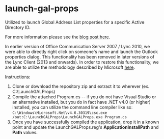 # launch-gal-props
Utilized to launch Global Address List properties for a specific Active Directory ID.

For more information please see the [blog post here](https://nigglingaspirations.blogspot.com/2017/11/skype-for-business-lync-2013-outlook.html).

In earlier version of Office Communication Server 2007 / Lync 2010, we were able to directly right click on someone's name and launch the Outlook properties dialog.  This functionality has been removed in later versions of the Lync Client (2013 and onwards).  In order to restore this functionality, we are able to utilize the methodology described by Microsoft [here](https://docs.microsoft.com/en-us/lyncserver/lync-server-2013-adding-commands-to-lync-menus).

Instructions:

1. Clone or download the repository zip and extract it to wherever (ex. C:\LaunchGALProps)
2. Compile the attached Program.cs -- if you do not have Visual Studio or an alternative installed, but you do in fact have .NET v4.0 (or higher) installed, you can utilize the command line compiler like so: `C:\Windows\Microsoft.Net\v4.0.30319\csc.exe /out:C:\LaunchGALProps\LaunchGALProps.exe Program.cs`
3. Once you have successfully compiled the application, drop it in a known point and update the LaunchGALProps.reg's **ApplicationInstallPath** and **Path** values.

